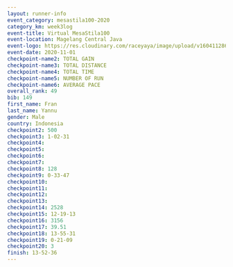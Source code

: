 ```yaml
--- 
layout: runner-info 
event_category: mesastila100-2020 
category_km: week3log 
event-title: Virtual MesaStila100  
event-location: Magelang Central Java 
event-logo: https://res.cloudinary.com/raceyaya/image/upload/v1604112863/3B3F7463-9336-4572-9F07-069DCA7D2527_ndaoxk.jpg 
event-date: 2020-11-01 
checkpoint-name2: TOTAL GAIN 
checkpoint-name3: TOTAL DISTANCE 
checkpoint-name4: TOTAL TIME 
checkpoint-name5: NUMBER OF RUN 
checkpoint-name6: AVERAGE PACE 
overall_rank: 49
bib: 149
first_name: Fran 
last_name: Yannu
gender: Male
country: Indonesia
checkpoint2: 500
checkpoint3: 1-02-31
checkpoint4: 
checkpoint5: 
checkpoint6: 
checkpoint7: 
checkpoint8: 128
checkpoint9: 0-33-47
checkpoint10: 
checkpoint11: 
checkpoint12: 
checkpoint13: 
checkpoint14: 2528
checkpoint15: 12-19-13
checkpoint16: 3156
checkpoint17: 39.51
checkpoint18: 13-55-31
checkpoint19: 0-21-09
checkpoint20: 3
finish: 13-52-36
--- 
```

